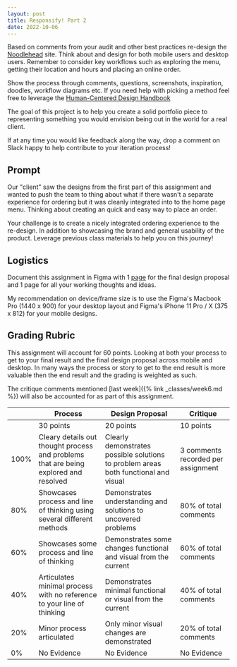 ```yaml
---
layout: post
title: Responsify! Part 2
date: 2022-10-06
---
```


Based on comments from your audit and other best practices re-design the [Noodlehead](http://noodleheadpgh.com) site. Think about and design for both mobile users and desktop users. Remember to consider key workflows such as exploring the menu, getting their location and hours and placing an online order.

Show the process through comments, questions, screenshots, inspiration, doodles, workflow diagrams etc. If you need help with picking a method feel free to leverage the [Human-Centered Design Handbook](https://www.designkit.org/methods)

The goal of this project is to help you create a solid portfolio piece to representing something you would envision being out in the world for a real client.

If at any time you would like feedback along the way, drop a comment on Slack happy to help contribute to your iteration process!

## Prompt

Our "client" saw the designs from the first part of this assignment and wanted to push the team to thing about what if there wasn't a separate experience for ordering but it was cleanly integrated into to the home page menu. Thinking about creating an quick and easy way to place an order.

Your challenge is to create a nicely integrated ordering experience to the re-design. In addition to showcasing the brand and general usability of the product. Leverage previous class materials to help you on this journey!

## Logistics

Document this assignment in Figma with 1 [page](https://help.figma.com/hc/en-us/articles/360038511293-Create-and-manage-pages) for the final design proposal and 1 page for all your working thoughts and ideas.

My recommendation on device/frame size is to use the Figma's Macbook Pro (1440 x 900) for your desktop layout and Figma's iPhone 11 Pro / X (375 x 812) for your mobile designs.

## Grading Rubric

This assignment will account for 60 points. Looking at both your process to get to your final result and the final design proposal across mobile and desktop. In many ways the process or story to get to the end result is more valuable then the end result and the grading is weighted as such.

The critique comments mentioned [last week]({% link _classes/week6.md %}) will also be accounted for as part of this assignment.


| | Process | Design Proposal | Critique |
| --- | ----------- | ---- | ----- |
| | 30 points | 20 points | 10 points |
| 100% | Cleary details out thought process and problems that are being explored and resolved | Clearly demonstrates possible solutions to problem areas both functional and visual  | 3 comments recorded per assignment |
| 80% | Showcases process and line of thinking using several different methods | Demonstrates understanding and solutions to uncovered problems | 80% of total comments |
| 60% | Showcases some process and line of thinking | Demonstrates some changes functional and visual from the current | 60% of total comments |
| 40% | Articulates minimal process with no reference to your line of thinking | Demonstrates minimal functional or visual from the current | 40% of total comments |
| 20% | Minor process articulated | Only minor visual changes are demonstrated | 20% of total comments |
| 0% | No Evidence | No Evidence | No Evidence |